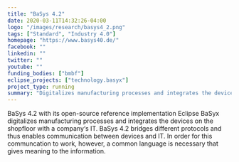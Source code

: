 ```yaml
---
title: "BaSys 4.2"
date: 2020-03-11T14:32:26-04:00
logo: "/images/research/basys4_2.png"
tags: ["Standard", "Industry 4.0"]
homepage: "https://www.basys40.de/"
facebook: ""
linkedin: ""
twitter: ""
youtube: ""
funding_bodies: ["bmbf"]
eclipse_projects: ["technology.basyx"]
project_type: running
summary: "Digitalizes manufacturing processes and integrates the devices on the shopfloor with a company‘s IT."
---
```

BaSys 4.2 with its open-source reference implementation Eclipse BaSyx digitalizes manufacturing processes and integrates the devices on the shopfloor with a company‘s IT.
BaSys 4.2 bridges different protocols and thus enables communication between devices and IT. In order for this communcation to work, however, a common language is necessary that gives meaning to the information.

